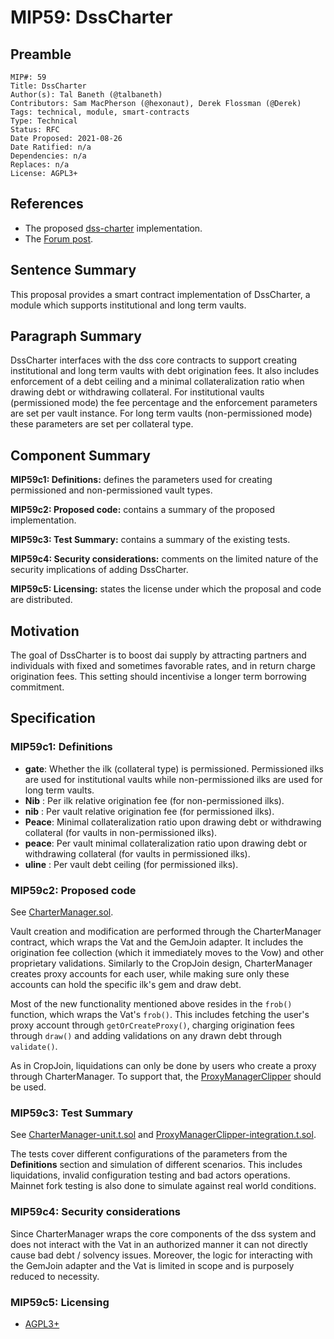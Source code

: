 # MIP59: DssCharter

## Preamble
```
MIP#: 59
Title: DssCharter
Author(s): Tal Baneth (@talbaneth)
Contributors: Sam MacPherson (@hexonaut), Derek Flossman (@Derek) 
Tags: technical, module, smart-contracts
Type: Technical
Status: RFC
Date Proposed: 2021-08-26
Date Ratified: n/a
Dependencies: n/a
Replaces: n/a
License: AGPL3+
```
## References

* The proposed [dss-charter](https://github.com/makerdao/dss-charter) implementation.
* The [Forum post](https://forum.makerdao.com/t/institutional-and-long-term-vaults-proposal/9586).

## Sentence Summary

This proposal provides a smart contract implementation of DssCharter, a module which supports institutional and long term vaults. 

## Paragraph Summary

DssCharter interfaces with the dss core contracts to support creating institutional and long term vaults with debt origination fees. It also includes enforcement of a debt ceiling and a minimal collateralization ratio when drawing debt or withdrawing collateral. For institutional vaults (permissioned mode) the fee percentage and the enforcement parameters are set per vault instance. For long term vaults (non-permissioned mode) these parameters are set per collateral type.

## Component Summary

**MIP59c1: Definitions:** defines the parameters used for creating permissioned and non-permissioned vault types.

**MIP59c2: Proposed code:** contains a summary of the proposed implementation.

**MIP59c3: Test Summary:** contains a summary of the existing tests.

**MIP59c4: Security considerations:** comments on the limited nature of the security implications of adding DssCharter.

**MIP59c5: Licensing:** states the license under which the proposal and code are distributed.

## Motivation

The goal of DssCharter is to boost dai supply by attracting partners and individuals with fixed and sometimes favorable rates, and in return charge origination fees. This setting should incentivise a longer term borrowing commitment.


## Specification

### MIP59c1: Definitions

- **gate**: Whether the ilk (collateral type) is permissioned. Permissioned ilks are used for institutional vaults while non-permissioned ilks are used for long term vaults.
- **Nib** : Per ilk relative origination fee (for non-permissioned ilks).
- **nib** : Per vault relative origination fee (for permissioned ilks).
- **Peace**: Minimal collateralization ratio upon drawing debt or withdrawing collateral (for vaults in non-permissioned ilks).
- **peace**: Per vault minimal collateralization ratio upon drawing debt or withdrawing collateral (for vaults in permissioned ilks).
- **uline** : Per vault debt ceiling (for permissioned ilks).

### MIP59c2: Proposed code
   See [CharterManager.sol](https://github.com/makerdao/dss-charter/blob/master/src/CharterManager.sol). 

Vault creation and modification are performed through the CharterManager contract, which wraps the Vat and the GemJoin adapter. It includes the origination fee collection (which it immediately moves to the Vow) and other proprietary validations. Similarly to the CropJoin design, CharterManager creates proxy accounts for each user, while making sure only these accounts can hold the specific ilk's gem and draw debt.

Most of the new functionality mentioned above resides in the `frob()` function, which wraps the Vat's `frob()`. This includes fetching the user's proxy account through `getOrCreateProxy()`, charging origination fees through `draw()` and adding validations on any drawn debt through `validate()`.

As in CropJoin, liquidations can only be done by users who create a proxy through CharterManager. To support that, the [ProxyManagerClipper](https://github.com/makerdao/proxy-manager-clipper) should be used.



### MIP59c3: Test Summary

See [CharterManager-unit.t.sol](https://github.com/makerdao/dss-charter/blob/master/src/test/CharterManager-unit.t.sol) and [ProxyManagerClipper-integration.t.sol](https://github.com/makerdao/dss-charter/blob/master/src/test/ProxyManagerClipper-integration.t.sol).

The tests cover different configurations of the parameters from the **Definitions** section and simulation of different scenarios. This includes liquidations, invalid configuration testing and bad actors operations. Mainnet fork testing is also done to simulate against real world conditions. 

### MIP59c4: Security considerations

Since CharterManager wraps the core components of the dss system and does not interact with the Vat in an authorized manner it can not directly cause bad debt / solvency issues. Moreover, the logic for interacting with the GemJoin adapter and the Vat is limited in scope and is purposely reduced to necessity.

### MIP59c5: Licensing
   - [AGPL3+](https://www.gnu.org/licenses/agpl-3.0.en.html)
